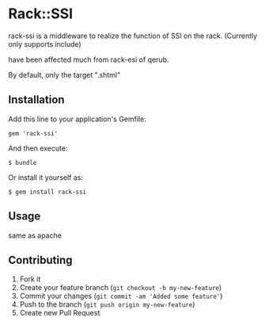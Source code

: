 # Rack::SSI

rack-ssi is a middleware to realize the function of SSI on the rack. (Currently only supports include)

have been affected much from rack-esi of qerub.

By default, only the target ".shtml"

## Installation

Add this line to your application's Gemfile:

    gem 'rack-ssi'

And then execute:

    $ bundle

Or install it yourself as:

    $ gem install rack-ssi

## Usage

same as apache

## Contributing

1. Fork it
2. Create your feature branch (`git checkout -b my-new-feature`)
3. Commit your changes (`git commit -am 'Added some feature'`)
4. Push to the branch (`git push origin my-new-feature`)
5. Create new Pull Request

